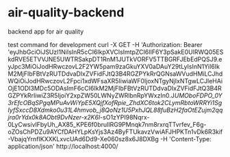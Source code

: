 # air-quality-backend

backend app for air quality

test command for development curl -X GET -H 'Authorization: Bearer 'eyJhbGciOiJSUzI1NiIsInR5cCI6IkpXVCIsImtpZCI6IlF6Y3pSakE0UlRWQ05ESkdRVE5ETVVJNE5UWTRSakpDT1RnM1JUTkVORFV5TTBGRFJEbEdPQSJ9.eyJpc3MiOiJodHRwczovL2F2YW5pam9zaGkuYXV0aDAuY29tLyIsInN1YiI6IkM2MjFIbFBtVzRUTDdvaDIxZVFidFJtQ3B4RGZPYkRrQGNsaWVudHMiLCJhdWQiOiJodHRwczovL2Fpci1xdWFsaXR5IiwiaWF0IjoxNTgyNjIxNTgwLCJleHAiOjE1ODI3MDc5ODAsImF6cCI6IkM2MjFIbFBtVzRUTDdvaDIxZVFidFJtQ3B4RGZPYkRrIiwiZ3R5IjoiY2xpZW50LWNyZWRlbnRpYWxzIn0.J*UMOboFDPO_0Y3rEfcOBqSPgqMPuAvWiYpE5XQjfXofRpie_ZhdXC6tok2CLymRbtoWRRYi1SgIyfSxccD8Xdmko0u31L4hmvob_j8QoNz1U5PxhJQL88fuBzH2faOtEZujm2qqjra0rYdx0k8AObt9DvNzer-x2K6l*-sO1zYPI98Nqrx-0LyCwsivlFbyUh_AX85_KPE6f0bruIlRG9PMnqk7nm8rxrqTTvrfev_F6g-oZOsChPDZu9AYCfDAHYLpKsYjs3Az4ByFTUkavzVwiAFJHPKTn1vDk6R3kif-VbajqYrnfIKXXKLxvcUAd6Dd9-Xe060sz8x6J8DXBg -H 'Content-Type: application/json' http://localhost:4000/
